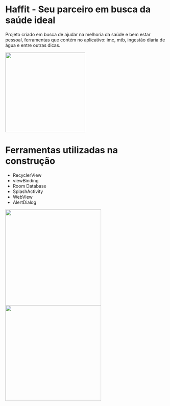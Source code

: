 # Haffit - Seu parceiro em busca da saúde ideal

Projeto criado em busca de ajudar na melhoria da saúde e bem estar pessoal, ferramentas que contém no aplicativo: imc, mtb, ingestão diaria de água e entre outras dicas.

<img src="https://github.com/heversonasc/Haffit-Fitnesstracker/assets/132730317/fc7df857-8ff4-46a6-bd6f-1edcd6e47022" width="250"  />

# Ferramentas utilizadas na construção 
- RecyclerView
- viewBinding
- Room Database
- SplashActivity
- WebView
- AlertDialog

<img src="https://github.com/heversonasc/Haffit-Fitnesstracker/assets/132730317/275f6a96-d8c0-44f1-b7b4-81571788b977" width="300"  /><img src="https://github.com/heversonasc/Haffit-Fitnesstracker/assets/132730317/275f6a96-d8c0-44f1-b7b4-81571788b977" width="300"  />
